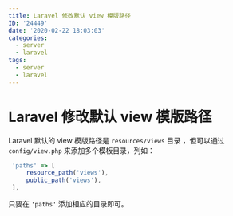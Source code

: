 ```yaml
---
title: Laravel 修改默认 view 模版路径
ID: '24449'
date: '2020-02-22 18:03:03'
categories:
  - server
  - laravel
tags:
  - server
  - laravel
---
```


# Laravel 修改默认 view 模版路径

Laravel 默认的 view 模版路径是 `resources/views` 目录 ，但可以通过 `config/view.php` 来添加多个模板目录，列如：

``` js 
 'paths' => [
     resource_path('views'),
     public_path('views'),
 ],
```

只要在 `'paths'` 添加相应的目录即可。
 
 
 
 
 
 
 
 
 
 
 
 
 
 
 
 
 
 
 
 
 
 
 
 
 
